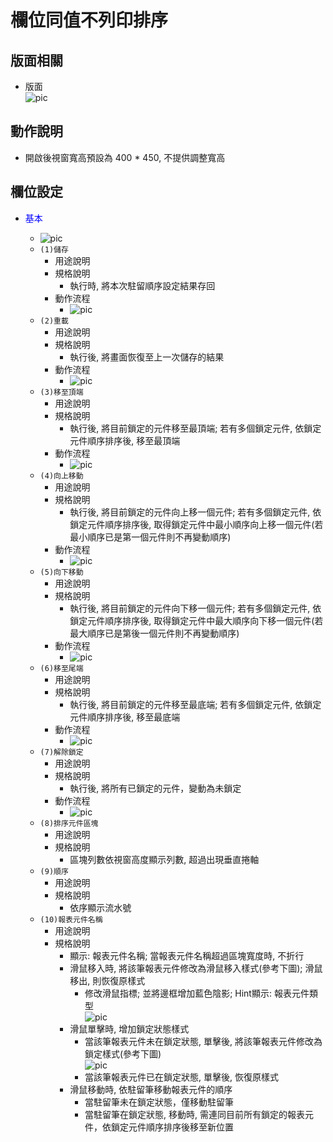 欄位同值不列印排序
===
## 版面相關
* 版面</br>
    ![pic][image_ReportObjectNoPrintSortingList]

## 動作說明
* 開啟後視窗寬高預設為 400 * 450, 不提供調整寬高

## 欄位設定
* <p id="fieldbreak1" style="color:blue;">基本</p>

    * ![pic][image_ReportObjectNoPrintSortingList_block1]
    * `(1)儲存`
        * 用途說明  
        * 規格說明
            * 執行時, 將本次駐留順序設定結果存回
        * 動作流程
            * ![pic][image_flow_save]
    * `(2)重載`
        * 用途說明  
        * 規格說明
            * 執行後, 將畫面恢復至上一次儲存的結果
        * 動作流程
            * ![pic][image_flow_reload]    
    * `(3)移至頂端`
        * 用途說明  
        * 規格說明
            * 執行後, 將目前鎖定的元件移至最頂端; 若有多個鎖定元件, 依鎖定元件順序排序後, 移至最頂端
        * 動作流程
            * ![pic][image_flow_move_top]
    * `(4)向上移動`
        * 用途說明  
        * 規格說明
            * 執行後, 將目前鎖定的元件向上移一個元件; 若有多個鎖定元件, 依鎖定元件順序排序後, 取得鎖定元件中最小順序向上移一個元件(若最小順序已是第一個元件則不再變動順序)
        * 動作流程
            * ![pic][image_flow_move_pre]
    * `(5)向下移動`
        * 用途說明  
        * 規格說明
            * 執行後, 將目前鎖定的元件向下移一個元件; 若有多個鎖定元件, 依鎖定元件順序排序後, 取得鎖定元件中最大順序向下移一個元件(若最大順序已是第後一個元件則不再變動順序)
        * 動作流程
            * ![pic][image_flow_move_next]
    * `(6)移至尾端`
        * 用途說明  
        * 規格說明
            * 執行後, 將目前鎖定的元件移至最底端; 若有多個鎖定元件, 依鎖定元件順序排序後, 移至最底端
        * 動作流程
            * ![pic][image_flow_move_tail]
    * `(7)解除鎖定`
        * 用途說明  
        * 規格說明
            * 執行後, 將所有已鎖定的元件，變動為未鎖定
        * 動作流程
            * ![pic][image_flow_unlock]
    * `(8)排序元件區塊`
        * 用途說明  
        * 規格說明
            * 區塊列數依視窗高度顯示列數, 超過出現垂直捲軸
    * `(9)順序`
        * 用途說明  
        * 規格說明
            * 依序顯示流水號
    * `(10)報表元件名稱`
        * 用途說明  
        * 規格說明
            * 顯示: 報表元件名稱; 當報表元件名稱超過區塊寬度時, 不折行
            * 滑鼠移入時, 將該筆報表元件修改為滑鼠移入樣式(參考下圖); 滑鼠移出, 則恢復原樣式
                * 修改滑鼠指標; 並將邊框增加藍色陰影; Hint顯示: 報表元件類型 <br>
                    ![pic][image_ReportObjectNoPrintSortingList_MoveIn]
            * 滑鼠單擊時, 增加鎖定狀態樣式
                * 當該筆報表元件未在鎖定狀態, 單擊後, 將該筆報表元件修改為鎖定樣式(參考下圖) <br>
                    ![pic][image_ReportObjectNoPrintSortingList_Click]
                * 當該筆報表元件已在鎖定狀態, 單擊後, 恢復原樣式
            * 滑鼠移動時, 依駐留筆移動報表元件的順序
                * 當駐留筆未在鎖定狀態，僅移動駐留筆
                * 當駐留筆在鎖定狀態, 移動時, 需連同目前所有鎖定的報表元件，依鎖定元件順序排序後移至新位置



<!-- 圖片 -->
[image_ReportObjectNoPrintSortingList]:attachment/ReportObjectNoPrintSortingList.png
[image_ReportObjectNoPrintSortingList_block1]:attachment/ReportObjectNoPrintSortingList_block1.png
[image_ReportObjectNoPrintSortingList_MoveIn]:attachment/ReportObjectNoPrintSortingList_MouseIn.png
[image_ReportObjectNoPrintSortingList_Click]:attachment/ReportObjectNoPrintSortingList_Locking.png

[image_flow_move_next]:attachment/ReportObjectNoPrintSortingListFlow_move_next.png
[image_flow_move_pre]:attachment/ReportObjectNoPrintSortingListFlow_move_prev.png
[image_flow_move_tail]:attachment/ReportObjectNoPrintSortingListFlow_move_tail.png
[image_flow_move_top]:attachment/ReportObjectNoPrintSortingListFlow_move_top.png
[image_flow_reload]:attachment/ReportObjectNoPrintSortingListFlow_reload.png
[image_flow_save]:attachment/ReportObjectNoPrintSortingListFlow_save.png
[image_flow_unlock]:attachment/ReportObjectNoPrintSortingListFlow_unlock.png